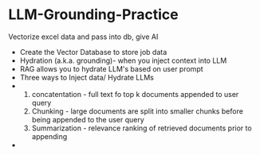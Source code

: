 # LLM-Grounding-Practice
Vectorize excel data and pass into db, give AI 

- Create the Vector Database to store job data
- Hydration (a.k.a. grounding)- when you inject context into LLM
- RAG allows you to hydrate LLM's based on user prompt
- Three ways to Inject data/ Hydrate LLMs
-  1. concatentation - full text fo top k documents appended to user query
   3. Chunking - large documents are split into smaller chunks before being appended to the user query
   4. Summarization - relevance ranking of retrieved documents prior to appending
- 


